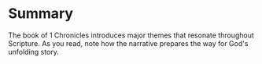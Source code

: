 # Summary

The book of 1 Chronicles introduces major themes that resonate throughout Scripture. As you read, note how the narrative prepares the way for God's unfolding story.

